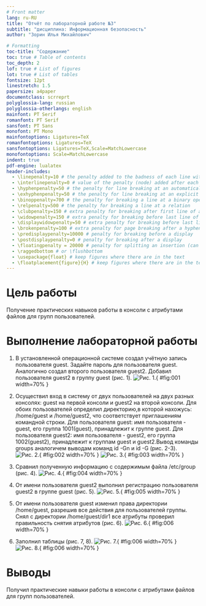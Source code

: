 ```yaml
---
# Front matter
lang: ru-RU
title: "Отчёт по лабораторной работе №3"
subtitle: "дисциплина: Информационная безопасность"
author: "Зорин Илья Михайлович"

# Formatting
toc-title: "Содержание"
toc: true # Table of contents
toc_depth: 2
lof: true # List of figures
lot: true # List of tables
fontsize: 12pt
linestretch: 1.5
papersize: a4paper
documentclass: scrreprt
polyglossia-lang: russian
polyglossia-otherlangs: english
mainfont: PT Serif
romanfont: PT Serif
sansfont: PT Sans
monofont: PT Mono
mainfontoptions: Ligatures=TeX
romanfontoptions: Ligatures=TeX
sansfontoptions: Ligatures=TeX,Scale=MatchLowercase
monofontoptions: Scale=MatchLowercase
indent: true
pdf-engine: lualatex
header-includes:
  - \linepenalty=10 # the penalty added to the badness of each line within a paragraph (no associated penalty node) Increasing the value makes tex try to have fewer lines in the paragraph.
  - \interlinepenalty=0 # value of the penalty (node) added after each line of a paragraph.
  - \hyphenpenalty=50 # the penalty for line breaking at an automatically inserted hyphen
  - \exhyphenpenalty=50 # the penalty for line breaking at an explicit hyphen
  - \binoppenalty=700 # the penalty for breaking a line at a binary operator
  - \relpenalty=500 # the penalty for breaking a line at a relation
  - \clubpenalty=150 # extra penalty for breaking after first line of a paragraph
  - \widowpenalty=150 # extra penalty for breaking before last line of a paragraph
  - \displaywidowpenalty=50 # extra penalty for breaking before last line before a display math
  - \brokenpenalty=100 # extra penalty for page breaking after a hyphenated line
  - \predisplaypenalty=10000 # penalty for breaking before a display
  - \postdisplaypenalty=0 # penalty for breaking after a display
  - \floatingpenalty = 20000 # penalty for splitting an insertion (can only be split footnote in standard LaTeX)
  - \raggedbottom # or \flushbottom
  - \usepackage{float} # keep figures where there are in the text
  - \floatplacement{figure}{H} # keep figures where there are in the text
---
```


# Цель работы

Получение практических навыков работы в консоли с атрибутами файлов для групп пользователей.

# Выполнение лабораторной работы

1. В установленной операционной системе создал учётную запись пользователя guest. Задайте пароль для пользователя guest. Аналогично создал второго пользователя guest2. Добавил пользователя guest2 в группу guest (рис. 1).
![Рис. 1.](images/1.png){ #fig:001 width=70% }

2. Осуществил вход в систему от двух пользователей на двух разных консолях: guest на первой консоли и guest2 на второй консоли. Для обоих пользователей определил директорию,в которой нахожусь: /home/guest и /home/guest2, что соответствует приглашениям командной строки. Для пользователя guest: имя пользователя - guest, его группа 1001(guest), принадлежит к группе guest. Для пользователя guest2: имя пользователя - guest2, его группа 1002(guest2), принадлежит к группам guest и guest2.Вывод команды groups аналогичем выводам команд id -Gn и id -G (рис. 2-3).
![Рис. 2.](images/2.png){ #fig:002 width=70% }
![Рис. 3.](images/3.png){ #fig:003 width=70% }

3. Сравнил полученную информацию с содержимым файла /etc/group (рис. 4).
![Рис. 4.](images/4.png){ #fig:004 width=70% }

4. От имени пользователя guest2 выполнил регистрацию пользователя guest2 в группе guest (рис. 5).
![Рис. 5.](images/5.png){ #fig:005 width=70% }

5. От имени пользователя guest изменил права директории /home/guest, разрешив все действия для пользователей группы. Снял с директории /home/guest/dir1 все атрибуты проверил правильность снятия атрибутов (рис. 6).
![Рис. 6.](images/6.png){ #fig:006 width=70% }

6. Заполнил таблицы (рис. 7, 8).
![Рис. 7.](images/7.png){ #fig:006 width=70% }
![Рис. 8.](images/8.png){ #fig:006 width=70% }

# Выводы

Получил практические навыки работы в консоли с атрибутами файлов для групп пользователей.

